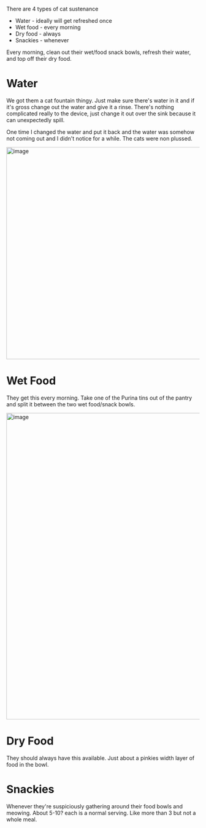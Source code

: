 There are 4 types of cat sustenance
- Water - ideally will get refreshed once
- Wet food - every morning
- Dry food - always
- Snackies - whenever

Every morning, clean out their wet/food snack bowls, refresh their water, and top off their dry food.

# Water
We got them a cat fountain thingy. Just make sure there's water in it and if it's gross change out the water and give it a rinse. There's nothing complicated really to the device, just change it out over the sink because it can unexpectedly spill. 

One time I changed the water and put it back and the water was somehow not coming out and I didn't notice for a while. The cats were non plussed.

<img width="553" alt="image" src="https://github.com/user-attachments/assets/86fae8b5-c974-4f52-805e-c85af7d4d584">

# Wet Food
They get this every morning.  Take one of the Purina tins out of the pantry and split it between the two wet food/snack bowls.

<img width="799" alt="image" src="https://github.com/user-attachments/assets/f55d62dc-3a0f-4863-a4c3-e9865692ff2d">

# Dry Food
They should always have this available. Just about a pinkies width layer of food in the bowl.

# Snackies
Whenever they're suspiciously gathering around their food bowls and meowing. About 5-10? each is a normal serving.  Like more than 3 but not a whole meal.
